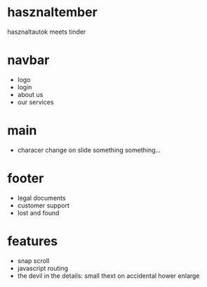 # hasznaltember
hasznaltautok meets tinder

# navbar
- logo
- login
- about us 
- our services

# main
- characer change on slide something something... 

# footer
- legal documents
- customer support
- lost and found
  
# features
- snap scroll
- javascript routing
- the devil in the details: small thext on accidental hower enlarge
